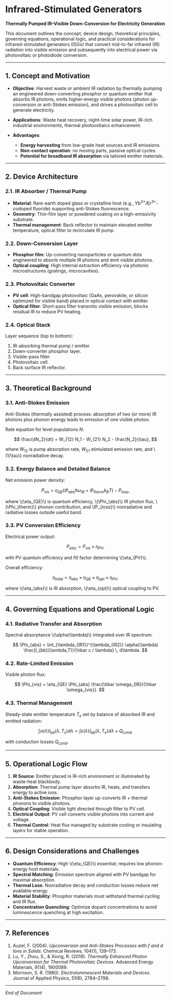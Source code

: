 # Infrared-Stimulated Generators

**Thermally Pumped IR–Visible Down-Conversion for Electricity Generation**

This document outlines the concept, device design, theoretical principles, governing equations, operational logic, and practical considerations for infrared-stimulated generators (ISGs) that convert mid-to-far infrared (IR) radiation into visible emission and subsequently into electrical power via photovoltaic or photodiode conversion.

---

## 1. Concept and Motivation

* **Objective**: Harvest waste or ambient IR radiation by thermally pumping an engineered down-converting phosphor or quantum emitter that absorbs IR photons, emits higher-energy visible photons (photon up-conversion or anti-Stokes emission), and drives a photovoltaic cell to generate electricity.
* **Applications**: Waste heat recovery, night-time solar power, IR-rich industrial environments, thermal photovoltaics enhancement.
* **Advantages**:

  * **Energy harvesting** from low-grade heat sources and IR emissions.
  * **Non-contact operation**: no moving parts, passive optical cycles.
  * **Potential for broadband IR absorption** via tailored emitter materials.

---

## 2. Device Architecture

### 2.1. IR Absorber / Thermal Pump

* **Material**: Rare-earth doped glass or crystalline host (e.g., Yb$^{3+}$/Er$^{3+}$-codoped fluoride) supporting anti-Stokes fluorescence.
* **Geometry**: Thin-film layer or powdered coating on a high-emissivity substrate.
* **Thermal management**: Back reflector to maintain elevated emitter temperature, optical filter to recirculate IR pump.

### 2.2. Down-Conversion Layer

* **Phosphor film**: Up-converting nanoparticles or quantum dots engineered to absorb multiple IR photons and emit visible photons.
* **Optical coupling**: High internal extraction efficiency via photonic microstructures (gratings, microcavities).

### 2.3. Photovoltaic Converter

* **PV cell**: High-bandgap photovoltaic (GaAs, perovskite, or silicon optimized for visible band) placed in optical contact with emitter.
* **Optical filter**: Short-pass filter transmits visible emission, blocks residual IR to reduce PV heating.

### 2.4. Optical Stack

Layer sequence (top to bottom):

1. IR-absorbing thermal pump / emitter.
2. Down-converter phosphor layer.
3. Visible-pass filter.
4. Photovoltaic cell.
5. Back surface IR reflector.

---

## 3. Theoretical Background

### 3.1. Anti-Stokes Emission

Anti-Stokes (thermally assisted) process: absorption of two (or more) IR photons plus phonon energy leads to emission of one visible photon.

Rate equation for level populations $N$:

$$
\frac{dN_2}{dt} = W_{12} N_1 - W_{21} N_2 - \frac{N_2}{\tau},
$$

where $W_{12}$ is pump absorption rate, $W_{21}$ stimulated emission rate, and \\(1/\tau\\) nonradiative decay.

### 3.2. Energy Balance and Detailed Balance

Net emission power density:

$$
P_{vis} = \eta_{QE} \left( \Phi_{abs} \hbar \omega_{IR} + \Phi_{therm} k_B T \right) - P_{loss},
$$

where \\(\eta\_{QE}\\) is quantum efficiency, \\(\Phi\_{abs}\\) IR photon flux, \\(\Phi\_{therm}\\) phonon contribution, and \\(P\_{loss}\\) nonradiative and radiative losses outside useful band.

### 3.3. PV Conversion Efficiency

Electrical power output:

$$
P_{elec} = P_{vis} \times \eta_{PV},
$$

with PV quantum efficiency and fill factor determining \\(\eta\_{PV}\\).

Overall efficiency:

$$
\eta_{total} = \eta_{abs} \times \eta_{QE} \times \eta_{opt} \times \eta_{PV},
$$

where \\(\eta\_{abs}\\) is IR absorption, \\(\eta\_{opt}\\) optical coupling to PV.

---

## 4. Governing Equations and Operational Logic

### 4.1. Radiative Transfer and Absorption

Spectral absorptance \\(\alpha(\lambda)\\) integrated over IR spectrum:

$$
\Phi_{abs} = \int_{\lambda_{IR1}}^{\lambda_{IR2}} \alpha(\lambda) \frac{I_{bb}(\lambda,T)}{\hbar c / \lambda} \, d\lambda.
$$

### 4.2. Rate-Limited Emission

Visible photon flux:

$$
\Phi_{vis} = \eta_{QE} \Phi_{abs} \frac{\hbar \omega_{IR}}{\hbar \omega_{vis}}.
$$

### 4.3. Thermal Management

Steady-state emitter temperature $T_e$ set by balance of absorbed IR and emitted radiation:

$$
\int \alpha(\lambda) I_{bb}(\lambda,T_s) d\lambda = \int \varepsilon(\lambda) I_{bb}(\lambda,T_e) d\lambda + Q_{cond},
$$

with conduction losses $Q_{cond}$.

---

## 5. Operational Logic Flow

1. **IR Source**: Emitter placed in IR-rich environment or illuminated by waste-heat blackbody.
2. **Absorption**: Thermal pump layer absorbs IR, heats, and transfers energy to active ions.
3. **Anti-Stokes Emission**: Phosphor layer up-converts IR + thermal phonons to visible photons.
4. **Optical Coupling**: Visible light directed through filter to PV cell.
5. **Electrical Output**: PV cell converts visible photons into current and voltage.
6. **Thermal Control**: Heat flux managed by substrate cooling or insulating layers for stable operation.

---

## 6. Design Considerations and Challenges

* **Quantum Efficiency**: High \\(\eta\_{QE}\\) essential; requires low phonon-energy host materials.
* **Spectral Matching**: Emission spectrum aligned with PV bandgap for maximal absorption.
* **Thermal Loss**: Nonradiative decay and conduction losses reduce net available energy.
* **Material Stability**: Phosphor materials must withstand thermal cycling and IR flux.
* **Concentration Quenching**: Optimize dopant concentrations to avoid luminescence quenching at high excitation.

---

## 7. References

1. Auzel, F. (2004). *Upconversion and Anti-Stokes Processes with f and d Ions in Solids*. Chemical Reviews, 104(1), 139–173.
2. Lu, Y., Zhou, S., & Xiong, R. (2019). *Thermally Enhanced Photon Upconversion for Thermal Photovoltaic Devices*. Advanced Energy Materials, 9(14), 1900089.
3. Morrison, S. R. (1980). *Electroluminescent Materials and Devices*. Journal of Applied Physics, 51(6), 2784–2798.

---

*End of Document*
